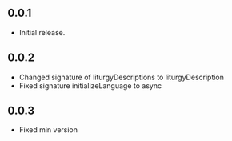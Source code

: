 ## 0.0.1

* Initial release.

## 0.0.2

* Changed signature of liturgyDescriptions to liturgyDescription
* Fixed signature initializeLanguage to async

## 0.0.3

* Fixed min version